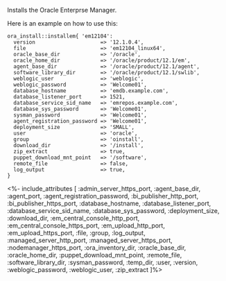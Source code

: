 Installs the Oracle Enterprse Manager.

Here is an example on how to use this:

```puppet
ora_install::installem{ 'em12104':
  version                     => '12.1.0.4',
  file                        => 'em12104_linux64',
  oracle_base_dir             => '/oracle',
  oracle_home_dir             => '/oracle/product/12.1/em',
  agent_base_dir              => '/oracle/product/12.1/agent',
  software_library_dir        => '/oracle/product/12.1/swlib',
  weblogic_user               => 'weblogic',
  weblogic_password           => 'Welcome01',
  database_hostname           => 'emdb.example.com',
  database_listener_port      => 1521,
  database_service_sid_name   => 'emrepos.example.com',
  database_sys_password       => 'Welcome01',
  sysman_password             => 'Welcome01',
  agent_registration_password => 'Welcome01',
  deployment_size             => 'SMALL',
  user                        => 'oracle',
  group                       => 'oinstall',
  download_dir                => '/install',
  zip_extract                 => true,
  puppet_download_mnt_point   => '/software',
  remote_file                 => false,
  log_output                  => true,
}

```
<%- include_attributes [
  :admin_server_https_port,
  :agent_base_dir,
  :agent_port,
  :agent_registration_password,
  :bi_publisher_http_port,
  :bi_publisher_https_port,
  :database_hostname,
  :database_listener_port,
  :database_service_sid_name,
  :database_sys_password,
  :deployment_size,
  :download_dir,
  :em_central_console_http_port,
  :em_central_console_https_port,
  :em_upload_http_port,
  :em_upload_https_port,
  :file,
  :group,
  :log_output,
  :managed_server_http_port,
  :managed_server_https_port,
  :nodemanager_https_port,
  :ora_inventory_dir,
  :oracle_base_dir,
  :oracle_home_dir,
  :puppet_download_mnt_point,
  :remote_file,
  :software_library_dir,
  :sysman_password,
  :temp_dir,
  :user,
  :version,
  :weblogic_password,
  :weblogic_user,
  :zip_extract
]%>
